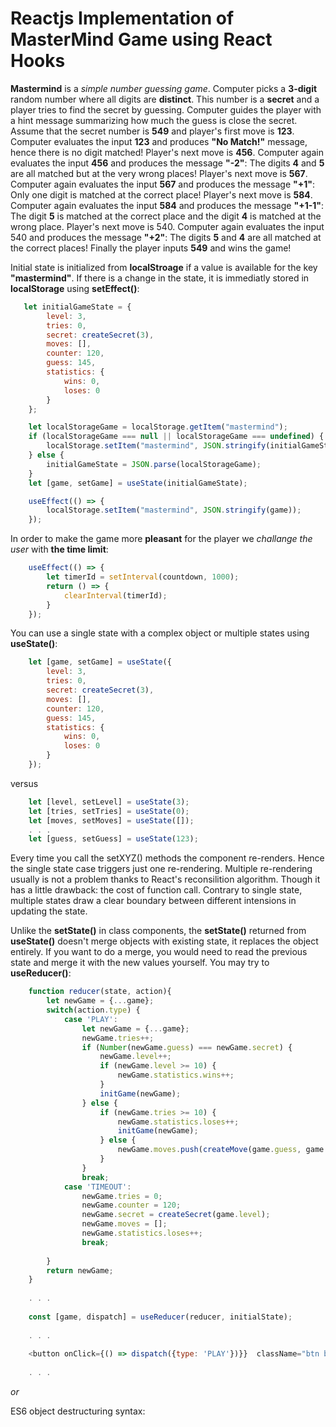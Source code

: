 # Reactjs Implementation of MasterMind Game using React Hooks

**Mastermind** is a *simple number guessing game*. Computer picks a **3-digit** random number where all digits are **distinct**. This number is a **secret** and a player tries to find the secret by guessing. Computer guides the player with a hint message summarizing how much the guess is close the secret. Assume that the secret number is **549** and player's first move is **123**. Computer evaluates the input **123** and produces **"No Match!"** message, hence there is no digit matched! Player's next move is **456**. Computer again evaluates the input **456** and produces the message **"-2"**: The digits **4** and **5** are all matched but at the very wrong places! Player's next move is **567**. Computer again evaluates the input **567** and produces the message **"+1"**: Only one digit is matched at the correct place! Player's next move is **584**. Computer again evaluates the input **584** and produces the message **"+1-1"**: The digit **5** is matched at the correct place and the digit **4** is matched at the wrong place.  Player's next move is 540. Computer again evaluates the input 540 and produces the message **"+2"**: The digits **5** and **4** are all matched at the correct places! Finally the player inputs **549** and wins the game!

Initial state is initialized from **localStroage** if a value is available for the key **"mastermind"**. If there is a change in the state, it is immediatly stored in **localStorage** using **setEffect()**:

```js
   let initialGameState = {
        level: 3,
        tries: 0,
        secret: createSecret(3),
        moves: [],
        counter: 120,
        guess: 145,
        statistics: {
            wins: 0,
            loses: 0
        }
    };

    let localStorageGame = localStorage.getItem("mastermind");
    if (localStorageGame === null || localStorageGame === undefined) {
        localStorage.setItem("mastermind", JSON.stringify(initialGameState));
    } else {
        initialGameState = JSON.parse(localStorageGame);
    }
    let [game, setGame] = useState(initialGameState);

    useEffect(() => {
        localStorage.setItem("mastermind", JSON.stringify(game));
    });

```

In order to make the game more **pleasant** for the player we *challange the user* with **the time limit**:

```js
    useEffect(() => {
        let timerId = setInterval(countdown, 1000);
        return () => {
            clearInterval(timerId);
        }
    });
```

You can use a single state with a complex object or multiple states using **useState()**:

```js
    let [game, setGame] = useState({
        level: 3,
        tries: 0,
        secret: createSecret(3),
        moves: [],
        counter: 120,
        guess: 145,
        statistics: {
            wins: 0,
            loses: 0
        }
    });
```

versus

```js
    let [level, setLevel] = useState(3);
    let [tries, setTries] = useState(0);
    let [moves, setMoves] = useState([]);
    . . .
    let [guess, setGuess] = useState(123);
```

Every time you call the setXYZ() methods the component re-renders. Hence the single state case triggers just one re-rendering. Multiple re-rendering usually is not a problem thanks to React's reconsilition algorithm. Though it has a little drawback: the cost of function call. Contrary to single state, multiple states draw a clear boundary between different intensions in updating the state.  

Unlike the **setState()** in class components, the **setState()** returned from **useState()** doesn't merge objects with existing state, it replaces the object entirely. If you want to do a merge, you would need to read the previous state and merge it with the new values yourself. You may try to **useReducer()**: 

```js
    function reducer(state, action){
        let newGame = {...game};
        switch(action.type) {
            case 'PLAY':
                let newGame = {...game};
                newGame.tries++;
                if (Number(newGame.guess) === newGame.secret) {
                    newGame.level++;
                    if (newGame.level >= 10) {
                        newGame.statistics.wins++;
                    }
                    initGame(newGame);
                } else {
                    if (newGame.tries >= 10) {
                        newGame.statistics.loses++;
                        initGame(newGame);
                    } else {
                        newGame.moves.push(createMove(game.guess, game.secret))
                    }
                }              
                break;
            case 'TIMEOUT':
                newGame.tries = 0;
                newGame.counter = 120;
                newGame.secret = createSecret(game.level);
                newGame.moves = [];                
                newGame.statistics.loses++;
                break;
                
        }
        return newGame;
    }
    
    . . .
    
    const [game, dispatch] = useReducer(reducer, initialState);
    
    . . . 
    
    <button onClick={() => dispatch({type: 'PLAY'})}}  className="btn btn-success">Play</button>
    
    . . .
```

*or* 

ES6 object destructuring syntax: 
